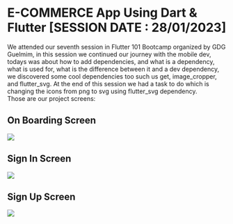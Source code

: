 # E-COMMERCE App Using Dart & Flutter [SESSION DATE : 28/01/2023]
We attended our seventh session in Flutter 101 Bootcamp organized by GDG Guelmim, in this session we continued our journey with the mobile dev, todays was about how to add dependencies, and what is a dependency, what is used for, what is the difference between it and a dev dependency, we discovered some cool dependencies too such us get, image_cropper, and flutter_svg. At the end of this session we had a task to do which is changing the icons from png to svg using flutter_svg dependency. <br>
Those are our project screens:
## On Boarding Screen

<img src="https://user-images.githubusercontent.com/87146845/214731229-f38b6c53-e5bf-4b1e-beb2-12dd764040b2.png">

## Sign In Screen


<img src="https://user-images.githubusercontent.com/87146845/214731316-43bf2885-631f-4d95-8b55-3ce684a0ba11.png">

## Sign Up Screen


<img src="https://user-images.githubusercontent.com/87146845/214731372-b0f93bc8-4bb3-498a-8cad-d637a8516bf9.png">

